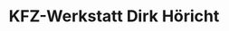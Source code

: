 ---
title: "KFZ-Werkstatt Dirk Höricht"
url: /luenen/kfz-werkstatt-dirk-hoericht/
shop: Autowerkstatt
---